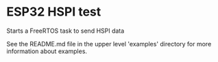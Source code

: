 # ESP32 HSPI test

Starts a FreeRTOS task to send HSPI data

See the README.md file in the upper level 'examples' directory for more information about examples.
